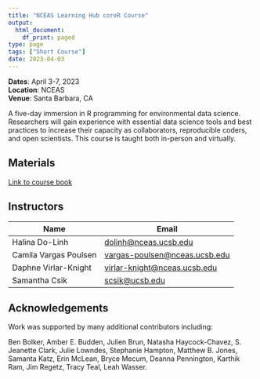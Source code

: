 ```yaml
---
title: "NCEAS Learning Hub coreR Course"
output:
  html_document:
    df_print: paged
type: page
tags: ["Short Course"]
date: 2023-04-03
---
```




__Dates__: April 3-7, 2023<br>
__Location__: NCEAS <br>
__Venue__: Santa Barbara, CA

A five-day immersion in R programming for environmental data science. Researchers will gain experience with essential data science tools and best practices to increase their capacity as collaborators, reproducible coders, and open scientists. This course is taught both in-person and virtually.

## Materials

[Link to course book](https://learning.nceas.ucsb.edu/2023-04-coreR/)


## Instructors

|Name         | Email              |
|-------------|--------------------|
|Halina Do-Linh | dolinh@nceas.ucsb.edu|
|Camila Vargas Poulsen | vargas-poulsen@nceas.ucsb.edu |
|Daphne Virlar-Knight| virlar-knight@nceas.ucsb.edu |
|Samantha Csik | scsik@ucsb.edu |

## Acknowledgements

Work was supported by many additional contributors including:

Ben Bolker, Amber E. Budden, Julien Brun, Natasha Haycock-Chavez, S. Jeanette Clark, Julie Lowndes, Stephanie Hampton, Matthew B. Jones, Samanta Katz, Erin McLean, Bryce Mecum, Deanna Pennington, Karthik Ram, Jim Regetz, Tracy Teal, Leah Wasser.
